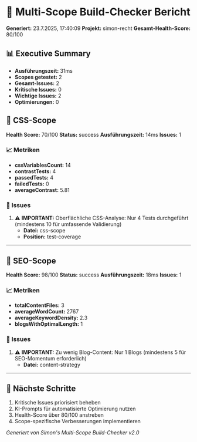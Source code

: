 # 🚀 Multi-Scope Build-Checker Bericht

**Generiert:** 23.7.2025, 17:40:09
**Projekt:** simon-recht
**Gesamt-Health-Score:** 80/100

## 📊 Executive Summary

- **Ausführungszeit:** 31ms
- **Scopes getestet:** 2
- **Gesamt-Issues:** 2
- **Kritische Issues:** 0
- **Wichtige Issues:** 2
- **Optimierungen:** 0

## 🎯 CSS-Scope

**Health Score:** 70/100
**Status:** success
**Ausführungszeit:** 14ms
**Issues:** 1

### 📈 Metriken

- **cssVariablesCount:** 14
- **contrastTests:** 4
- **passedTests:** 4
- **failedTests:** 0
- **averageContrast:** 5.81

### 🚨 Issues

1. ⚠️ **IMPORTANT:** Oberflächliche CSS-Analyse: Nur 4 Tests durchgeführt (mindestens 10 für umfassende Validierung)
   - **Datei:** css-scope
   - **Position:** test-coverage

---

## 🎯 SEO-Scope

**Health Score:** 98/100
**Status:** success
**Ausführungszeit:** 18ms
**Issues:** 1

### 📈 Metriken

- **totalContentFiles:** 3
- **averageWordCount:** 2767
- **averageKeywordDensity:** 2.3
- **blogsWithOptimalLength:** 1

### 🚨 Issues

1. ⚠️ **IMPORTANT:** Zu wenig Blog-Content: Nur 1 Blogs (mindestens 5 für SEO-Momentum erforderlich)
   - **Datei:** content-strategy

---

## 🔗 Nächste Schritte

1. Kritische Issues priorisiert beheben
2. KI-Prompts für automatisierte Optimierung nutzen
3. Health-Score über 80/100 anstreben
4. Scope-spezifische Verbesserungen implementieren

*Generiert von Simon's Multi-Scope Build-Checker v2.0*
